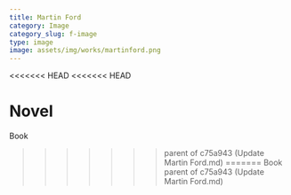 ```yaml
---
title: Martin Ford
category: Image
category_slug: f-image
type: image
image: assets/img/works/martinford.png
---
```

<<<<<<< HEAD
<<<<<<< HEAD

Novel
=======
Book
>>>>>>> parent of c75a943 (Update Martin Ford.md)
=======
Book
>>>>>>> parent of c75a943 (Update Martin Ford.md)
